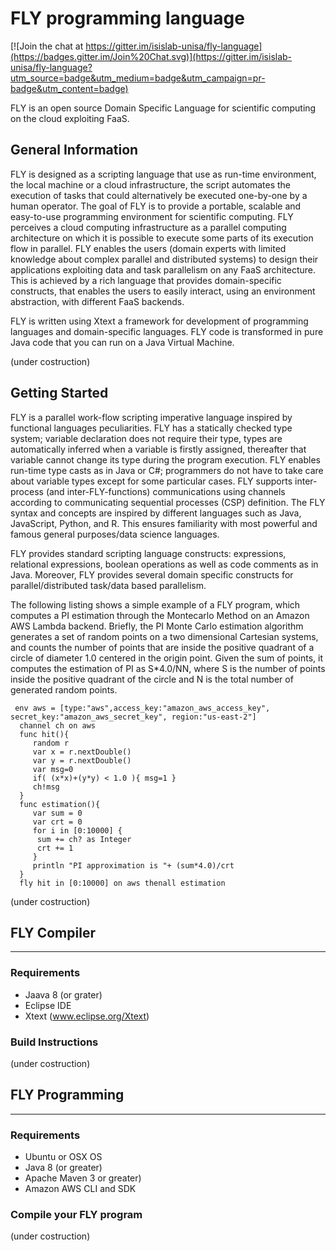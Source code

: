 # FLY programming language
[![Join the chat at https://gitter.im/isislab-unisa/fly-language](https://badges.gitter.im/Join%20Chat.svg)](https://gitter.im/isislab-unisa/fly-language?utm_source=badge&utm_medium=badge&utm_campaign=pr-badge&utm_content=badge)

FLY is an open source Domain Specific Language for scientific computing on the cloud exploiting FaaS.

## General Information

FLY is designed as a scripting language that use as run-time environment, the local machine or a cloud infrastructure, the script automates the execution of tasks that could alternatively be executed one-by-one by a human operator. 
The goal of  FLY is to provide a portable, scalable and easy-to-use programming environment for scientific computing. FLY perceives a cloud computing infrastructure as a parallel computing architecture on which it is possible to execute some parts of its execution flow in parallel. FLY enables the users (domain experts with limited knowledge about complex parallel and distributed systems) to design their applications exploiting data and task parallelism on any FaaS architecture. 
This is achieved by a rich language that provides domain-specific constructs, that enables the users to easily interact, using an environment abstraction,  with different FaaS backends.

FLY is written using Xtext a framework for development of programming languages and domain-specific languages. FLY code is transformed in pure Java code that you can run on a Java Virtual Machine.

(under costruction)

## Getting Started

FLY is a parallel work-flow scripting imperative language inspired by functional languages peculiarities. FLY has a statically checked type system; variable declaration does not require their type, types are automatically inferred when a variable is firstly assigned, thereafter that variable cannot change its type during the program execution.
 FLY enables run-time type casts as in Java or C\#; programmers do not have to take care about variable types except for some particular cases. FLY supports inter-process (and inter-FLY-functions) communications using channels according to  communicating sequential processes (CSP) definition. The FLY syntax and concepts are inspired by different languages such as Java, JavaScript, Python, and R. This ensures familiarity with most powerful and famous general purposes/data science languages. 

FLY provides standard scripting language constructs: expressions, relational expressions, boolean operations as well as code comments as in Java. Moreover, FLY  provides several domain specific constructs for parallel/distributed task/data based parallelism.

The following listing shows a simple example of a FLY program, which computes a PI estimation through the Montecarlo Method on an Amazon AWS Lambda backend. Briefly, the PI Monte Carlo estimation algorithm generates a set of random points on a two dimensional Cartesian systems, and counts the number of points that are inside the positive quadrant of a circle of diameter 1.0 centered in the origin point. Given the sum of points, it computes the estimation of PI as S*4.0/NN, where S is the number of points inside the positive quadrant of the circle and N is the total number of generated random points. 

```
 env aws = [type:"aws",access_key:"amazon_aws_access_key", secret_key:"amazon_aws_secret_key", region:"us-east-2"]   
  channel ch on aws              
  func hit(){                   
     random r          
     var x = r.nextDouble()
     var y = r.nextDouble()  
     var msg=0  
     if( (x*x)+(y*y) < 1.0 ){ msg=1 }
     ch!msg  
  }
  func estimation(){ 
     var sum = 0
     var crt = 0
     for i in [0:10000] {
   	  sum += ch? as Integer 
   	  crt += 1  
     }
     println "PI approximation is "+ (sum*4.0)/crt 
  }
  fly hit in [0:10000] on aws thenall estimation
```

(under costruction)

## FLY Compiler 
-----------------------------------------------------------------------------------------------------------

### Requirements

- Jaava 8 (or grater)
- Eclipse IDE
- Xtext (www.eclipse.org/Xtext)

### Build Instructions

(under costruction)

## FLY Programming
-------------------------------------------------------------------------------------------------------------

### Requirements

- Ubuntu or OSX OS
- Java 8 (or greater)
- Apache Maven 3 or greater)
- Amazon AWS CLI and SDK

### Compile your FLY program

(under costruction)


